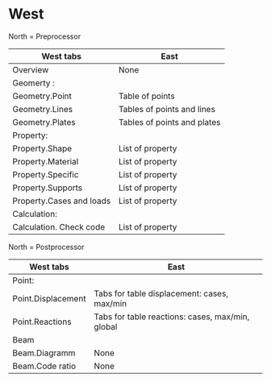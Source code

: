 # West

North = Preprocessor

 West tabs | East 
 --- | --- 
 Overview | None 
 Geomerty : | 
 Geometry.Point | Table of points 
 Geometry.Lines | Tables of points and lines 
 Geometry.Plates | Tables of points and plates 
 Property: | 
 Property.Shape | List of property 
 Property.Material | List of property 
 Property.Specific | List of property 
 Property.Supports | List of property 
 Property.Cases and loads | List of property 
 Calculation: | 
 Calculation. Check code | List of property 

North = Postprocessor

| West tabs | East |
| --- | --- |
| Point: | |
| Point.Displacement | Tabs for table displacement: cases, max/min |
| Point.Reactions | Tabs for table reactions: cases, max/min, global |
| Beam | |
| Beam.Diagramm | None |
| Beam.Code ratio | None |
